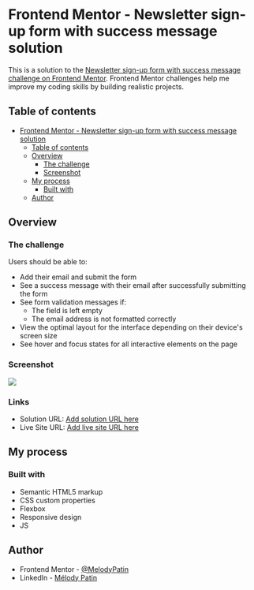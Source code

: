 # Frontend Mentor - Newsletter sign-up form with success message solution

This is a solution to the [Newsletter sign-up form with success message challenge on Frontend Mentor](https://www.frontendmentor.io/challenges/newsletter-signup-form-with-success-message-3FC1AZbNrv). Frontend Mentor challenges help me improve my coding skills by building realistic projects. 

## Table of contents

- [Frontend Mentor - Newsletter sign-up form with success message solution](#frontend-mentor---newsletter-sign-up-form-with-success-message-solution)
  - [Table of contents](#table-of-contents)
  - [Overview](#overview)
    - [The challenge](#the-challenge)
    - [Screenshot](#screenshot)
  - [My process](#my-process)
    - [Built with](#built-with)
  - [Author](#author)

## Overview

### The challenge

Users should be able to:

- Add their email and submit the form
- See a success message with their email after successfully submitting the form
- See form validation messages if:
  - The field is left empty
  - The email address is not formatted correctly
- View the optimal layout for the interface depending on their device's screen size
- See hover and focus states for all interactive elements on the page

### Screenshot

![](screenshots/screenshotNewsletter.jpg)

### Links

- Solution URL: [Add solution URL here]([https://your-solution-url.com](https://github.com/MelodyPatin/FrontendMentor-challenge---newsletter-sign-up-page))
- Live Site URL: [Add live site URL here]([https://your-live-site-url.com](https://melodypatin.github.io/FrontendMentor-challenge---newsletter-sign-up-page/))

## My process

### Built with

- Semantic HTML5 markup
- CSS custom properties
- Flexbox
- Responsive design
- JS

## Author

- Frontend Mentor - [@MelodyPatin](https://www.frontendmentor.io/profile/MelodyPatin)
- LinkedIn - [Mélody Patin](https://www.linkedin.com/in/melody-patin/)
